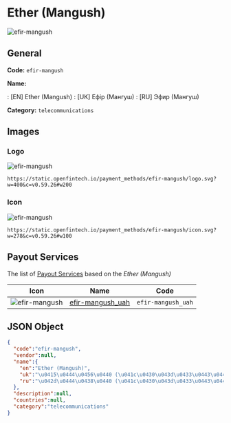 
# Ether (Mangush) 
![efir-mangush](https://static.openfintech.io/payment_methods/efir-mangush/logo.svg?w=400&c=v0.59.26#w200)  

## General 
**Code:** `efir-mangush` 
 
**Name:** 
 
:	[EN] Ether (Mangush) 
:	[UK] Ефір (Мангуш) 
:	[RU] Эфир (Мангуш) 
 
**Category:** `telecommunications` 
 

## Images 

### Logo 
![efir-mangush](https://static.openfintech.io/payment_methods/efir-mangush/logo.svg?w=400&c=v0.59.26#w200)  

```
https://static.openfintech.io/payment_methods/efir-mangush/logo.svg?w=400&c=v0.59.26#w200
```  

### Icon 
![efir-mangush](https://static.openfintech.io/payment_methods/efir-mangush/icon.svg?w=278&c=v0.59.26#w100)  

```
https://static.openfintech.io/payment_methods/efir-mangush/icon.svg?w=278&c=v0.59.26#w100
```  

## Payout Services 
 
The list of [Payout Services](/payout-services/) based on the _Ether (Mangush)_ 

|Icon|Name|Code| 
|:---:|:---:|:---:| 
|![efir-mangush](https://static.openfintech.io/payout_methods/efir-mangush/icon.png?w=278&c=v0.59.26#w40) |[efir-mangush_uah](/payout-services/efir-mangush_uah/)|`efir-mangush_uah`| 
 

## JSON Object 

```json
{
  "code":"efir-mangush",
  "vendor":null,
  "name":{
    "en":"Ether (Mangush)",
    "uk":"\u0415\u0444\u0456\u0440 (\u041c\u0430\u043d\u0433\u0443\u0448)",
    "ru":"\u042d\u0444\u0438\u0440 (\u041c\u0430\u043d\u0433\u0443\u0448)"
  },
  "description":null,
  "countries":null,
  "category":"telecommunications"
}
```  
